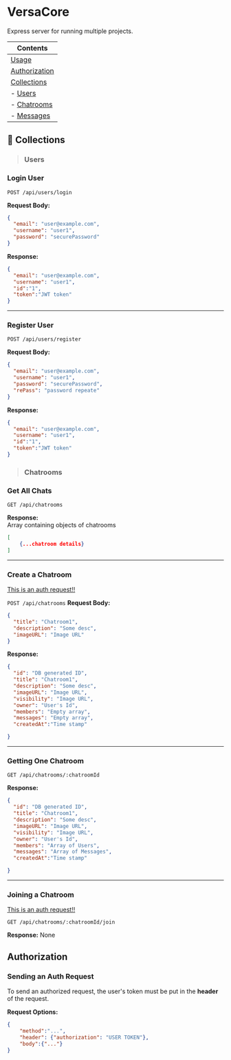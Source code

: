 # VersaCore
Express server for running multiple projects.

| Contents
|---
| [Usage](#usage)
| [Authorization](#authorization)
| [Collections](#collections)
| - [Users](#users)
| - [Chatrooms](#chatrooms)
| - [Messages](#messages)


## 📁 Collections

>### Users

### Login User

  `POST /api/users/login`

**Request Body:**

```json
{
  "email": "user@example.com",
  "username": "user1",
  "password": "securePassword"
}

```

**Response:**

```json
{
  "email": "user@example.com",
  "username": "user1",
  "id":"1",
  "token":"JWT token"
}

```
----

### Register User

  `POST /api/users/register`

**Request Body:**

```json
{
  "email": "user@example.com",
  "username": "user1",
  "password": "securePassword",
  "rePass": "password repeate"
}

```

**Response:**

```json
{
  "email": "user@example.com",
  "username": "user1",
  "id":"1",
  "token":"JWT token"
}

```

>### Chatrooms

### Get All Chats
`GET /api/chatrooms`

**Response:**  
Array containing objects of chatrooms

```json
[
    {...chatroom details}
]

```


----
### Create a Chatroom
[This is an auth request!!](#authorization)

`POST /api/chatrooms`
**Request Body:**

```json
{
  "title": "Chatroom1",
  "description": "Some desc",
  "imageURL": "Image URL"
}

```

**Response:**

```json
{
  "id": "DB generated ID",
  "title": "Chatroom1",
  "description": "Some desc",
  "imageURL": "Image URL",
  "visibility": "Image URL",
  "owner": "User's Id",
  "members": "Empty array",
  "messages": "Empty array",
  "createdAt":"Time stamp"

}

```
---
### Getting One Chatroom

`GET /api/chatrooms/:chatroomId`

**Response:**

```json
{
  "id": "DB generated ID",
  "title": "Chatroom1",
  "description": "Some desc",
  "imageURL": "Image URL",
  "visibility": "Image URL",
  "owner": "User's Id",
  "members": "Array of Users",
  "messages": "Array of Messages",
  "createdAt":"Time stamp"

}
```


---

### Joining a Chatroom
[This is an auth request!!](#authorization)

`GET /api/chatrooms/:chatroomId/join`

**Response:** None

## Authorization

### Sending an Auth Request

To send an authorized request, the user's token must be put in the **header** of the request.

**Request Options:**  

```json
{
    "method":"...",
    "header": {"authorization": "USER TOKEN"},
    "body":{"..."}
}

```
